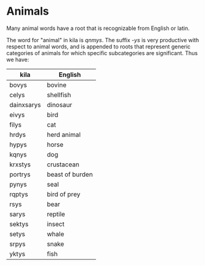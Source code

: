 # Animals

Many animal words have a root that is recognizable from English or latin.

The word for "animal" in kila is *qnmys*. The suffix *-ys* is very productive with respect to animal words, and is appended to roots that represent generic categories of animals for which specific subcategories are significant. Thus we have:

kila | English
--- | ---
bovys | bovine
celys | shellfish
dainxsarys | dinosaur
eivys | bird
filys | cat
hrdys | herd animal
hypys | horse
kqnys | dog
krxstys | crustacean
portrys | beast of burden
pynys | seal
rqptys | bird of prey
rsys | bear
sarys | reptile
sektys | insect
setys | whale
srpys | snake
yktys | fish
